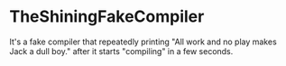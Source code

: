 # TheShiningFakeCompiler
It's a fake compiler that repeatedly printing "All work and no play makes Jack a dull boy." after it starts "compiling" in a few seconds.
